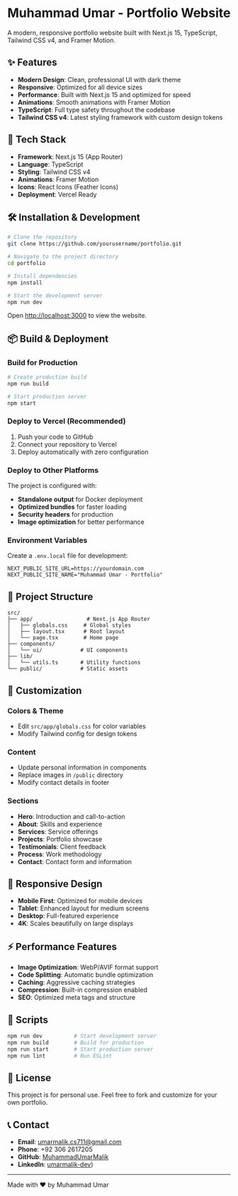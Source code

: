 # Muhammad Umar - Portfolio Website

A modern, responsive portfolio website built with Next.js 15, TypeScript, Tailwind CSS v4, and Framer Motion.

## ✨ Features

- **Modern Design**: Clean, professional UI with dark theme
- **Responsive**: Optimized for all device sizes
- **Performance**: Built with Next.js 15 and optimized for speed
- **Animations**: Smooth animations with Framer Motion
- **TypeScript**: Full type safety throughout the codebase
- **Tailwind CSS v4**: Latest styling framework with custom design tokens

## 🚀 Tech Stack

- **Framework**: Next.js 15 (App Router)
- **Language**: TypeScript
- **Styling**: Tailwind CSS v4
- **Animations**: Framer Motion
- **Icons**: React Icons (Feather Icons)
- **Deployment**: Vercel Ready

## 🛠️ Installation & Development

```bash
# Clone the repository
git clone https://github.com/yourusername/portfolio.git

# Navigate to the project directory
cd portfolio

# Install dependencies
npm install

# Start the development server
npm run dev
```

Open [http://localhost:3000](http://localhost:3000) to view the website.

## 📦 Build & Deployment

### Build for Production

```bash
# Create production build
npm run build

# Start production server
npm start
```

### Deploy to Vercel (Recommended)

1. Push your code to GitHub
2. Connect your repository to Vercel
3. Deploy automatically with zero configuration

### Deploy to Other Platforms

The project is configured with:
- **Standalone output** for Docker deployment
- **Optimized bundles** for faster loading
- **Security headers** for production
- **Image optimization** for better performance

### Environment Variables

Create a `.env.local` file for development:

```env
NEXT_PUBLIC_SITE_URL=https://yourdomain.com
NEXT_PUBLIC_SITE_NAME="Muhammad Umar - Portfolio"
```

## 📁 Project Structure

```
src/
├── app/                 # Next.js App Router
│   ├── globals.css     # Global styles
│   ├── layout.tsx      # Root layout
│   └── page.tsx        # Home page
├── components/
│   └── ui/            # UI components
├── lib/
│   └── utils.ts       # Utility functions
└── public/            # Static assets
```

## 🎨 Customization

### Colors & Theme
- Edit `src/app/globals.css` for color variables
- Modify Tailwind config for design tokens

### Content
- Update personal information in components
- Replace images in `/public` directory
- Modify contact details in footer

### Sections
- **Hero**: Introduction and call-to-action
- **About**: Skills and experience
- **Services**: Service offerings
- **Projects**: Portfolio showcase
- **Testimonials**: Client feedback
- **Process**: Work methodology
- **Contact**: Contact form and information

## 📱 Responsive Design

- **Mobile First**: Optimized for mobile devices
- **Tablet**: Enhanced layout for medium screens
- **Desktop**: Full-featured experience
- **4K**: Scales beautifully on large displays

## ⚡ Performance Features

- **Image Optimization**: WebP/AVIF format support
- **Code Splitting**: Automatic bundle optimization
- **Caching**: Aggressive caching strategies
- **Compression**: Built-in compression enabled
- **SEO**: Optimized meta tags and structure

## 🔧 Scripts

```bash
npm run dev          # Start development server
npm run build        # Build for production
npm run start        # Start production server
npm run lint         # Run ESLint
```

## 📄 License

This project is for personal use. Feel free to fork and customize for your own portfolio.

## 📞 Contact

- **Email**: umarmalik.cs711@gmail.com
- **Phone**: +92 306 2617205
- **GitHub**: [MuhammadUmarMalik](https://github.com/MuhammadUmarMalik)
- **LinkedIn**: [umarmalik-dev](https://www.linkedin.com/in/umarmalik-dev/))

---

Made with ❤️ by Muhammad Umar
